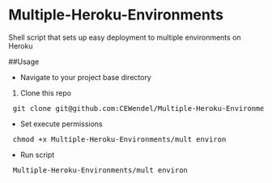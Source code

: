 Multiple-Heroku-Environments
============================

Shell script that sets up easy deployment to multiple environments on Heroku  

##Usage
* Navigate to your project base directory
1) Clone this repo
<pre> git clone git@github.com:CEWendel/Multiple-Heroku-Environments.git</pre>
* Set execute permissions 
<pre> chmod +x Multiple-Heroku-Environments/mult_environ </pre>
* Run script
<pre> Multiple-Heroku-Environments/mult_environ </pre>
